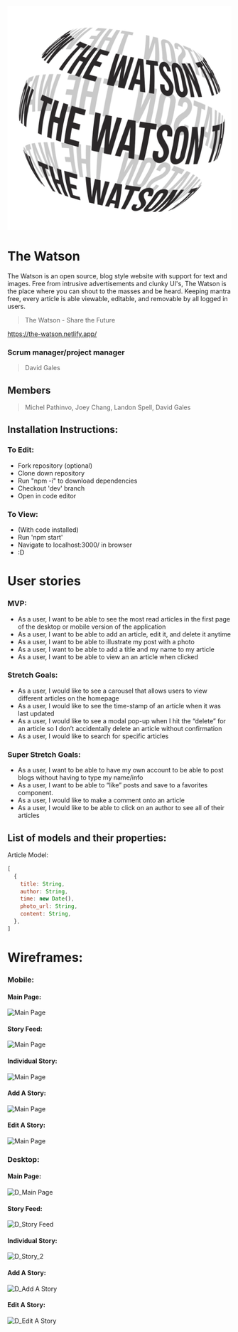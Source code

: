 ![Logo](src/assets/logo-hero.png)
# The Watson
The Watson is an open source, blog style website with support for text and images. Free from intrusive advertisements and clunky UI's, The Watson is the place where you can shout to the masses and be heard. Keeping mantra free, every article is able viewable, editable, and removable by all logged in users.

> The Watson - Share the Future

https://the-watson.netlify.app/

  ### Scrum manager/project manager
  > David Gales

## Members
> Michel Pathinvo, Joey Chang, Landon Spell, David Gales

## Installation Instructions:

### To Edit:

- Fork repository (optional)
- Clone down repository
- Run "npm -i" to download dependencies
- Checkout 'dev' branch
- Open in code editor

### To View:

- (With code installed)
- Run 'npm start'
- Navigate to localhost:3000/ in browser
- :D



# User stories

### MVP:

- As a user, I want to be able to see the most read articles in the first page of the desktop or mobile version of the application
- As a user, I want to be able to add an article, edit it, and delete it anytime
- As a user, I want to be able to illustrate my post with a photo
- As a user, I want to be able to add a title and my name to my article
- As a user, I want to be able to view an an article when clicked

### Stretch Goals:

- As a user, I would like to see a carousel that allows users to view different articles on the homepage
- As a user, I would like to see the time-stamp of an article when it was last updated
- As a user, I would like to see a modal pop-up when I hit the “delete” for an article so I don’t accidentally delete an article without confirmation
- As a user, I would like to search for specific articles

### Super Stretch Goals:

- As a user, I want to be able to have my own account to be able to post blogs without having to type my name/info
- As a user, I want to be able to “like” posts and save to a favorites component.
- As a user, I would like to make a comment onto an article
- As a user, I would like to be able to click on an author to see all of their articles

## List of models and their properties:

Article Model:
```js
[
  {
    title: String,
    author: String,
    time: new Date(),
    photo_url: String,
    content: String,
  },
]
```

# Wireframes:

### Mobile:

#### Main Page:

<img src="https://media.git.generalassemb.ly/user/39424/files/09f1e400-7d3c-11ec-9c96-1217744d6725" alt="Main Page" width="250px"/>

#### Story Feed:

<img src="https://media.git.generalassemb.ly/user/39424/files/1fffa480-7d3c-11ec-8434-b6fdcda81c4d" alt="Main Page" width="250px"/>

#### Individual Story:

<img src="https://media.git.generalassemb.ly/user/39424/files/2d1c9380-7d3c-11ec-986f-741c7ad3e710" alt="Main Page" width="250px"/>

#### Add A Story:

<img src="https://media.git.generalassemb.ly/user/39424/files/3d347300-7d3c-11ec-944e-0bdc445299e4" alt="Main Page" width="250px"/>

#### Edit A Story:

<img src="https://media.git.generalassemb.ly/user/39424/files/47567180-7d3c-11ec-86ea-17fbc3a0deff" alt="Main Page" width="250px"/>

### Desktop:

#### Main Page:

![D_Main Page](https://media.git.generalassemb.ly/user/39424/files/8f759400-7d3c-11ec-9ca0-cc4ba5387f5a)

#### Story Feed:

![D_Story Feed](https://media.git.generalassemb.ly/user/39424/files/969ca200-7d3c-11ec-8333-91bb649b3811)

#### Individual Story:

![D_Story_2](https://media.git.generalassemb.ly/user/39424/files/9a302900-7d3c-11ec-93ef-9efdb32a743d)

#### Add A Story:

![D_Add A Story](https://media.git.generalassemb.ly/user/39424/files/9c928300-7d3c-11ec-876d-3e3dd2974d29)

#### Edit A Story:

![D_Edit A Story](https://media.git.generalassemb.ly/user/39424/files/9f8d7380-7d3c-11ec-9423-0976af32b803)
